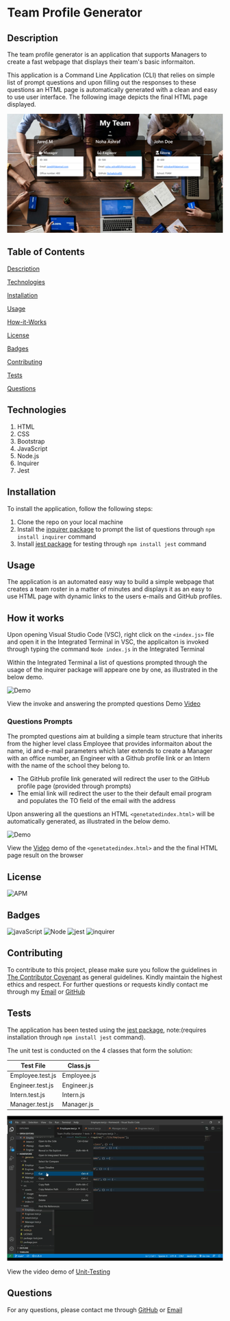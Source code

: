 # Team Profile Generator
## Description

The team profile generator is an application that supports Managers to create a fast webpage that displays their team's basic informaiton. 

This application is a Command Line Application (CLI) that relies on simple list of prompt questions and upon filling out the responses to these questions an HTML page is automatically generated with a clean and easy to use user interface. The following image depicts the final HTML page displayed.

![Homepage](./dist/assets/images/homepage.png)

## Table of Contents

[Description](#description)

[Technologies](#Technologies)

[Installation](#Installation)

[Usage](#usage)

[How-it-Works](#How-it-Works)

[License](#License)

[Badges](#Badges)

[Contributing](#contributing)

[Tests](#tests)

[Questions](#questions)

## Technologies

1. HTML
2. CSS
3. Bootstrap
4. JavaScript
5. Node.js
6. Inquirer
7. Jest

## Installation

To install the application, follow the following steps:
1. Clone the repo on your local machine
2. Install the [inquirer package](https://www.npmjs.com/package/inquirer) to prompt the list of questions through `npm install inquirer` command
3. Install [jest package](https://www.npmjs.com/package/jest) for testing through `npm install jest` command

## Usage

The application is an automated easy way to build a simple webpage that creates a team roster in a matter of minutes and displays it as an easy to use HTML page with dynamic links to the users e-mails and GitHub profiles.

## How it works

Upon opening Visual Studio Code (VSC), right click on the `<index.js>` file and open it in the Integrated Terminal in VSC, the applicaiton is invoked through typing the command `Node index.js` in the Integrated Terminal

Within the Integrated Terminal a list of questions prompted through the usage of the inquirer package will appeare one by one, as illustrated in the below demo.

![Demo](./dist/assets/videosAndGifs/invoke.gif)

View the invoke and answering the prompted questions Demo [Video](https://drive.google.com/file/d/1FZdjRyglaBqqKaL2hdQFKWqIEMQoYDCr/view)

### Questions Prompts

The prompted questions aim at building a simple team structure that inherits from the higher level class Employee that provides informaiton about the name, id and e-mail parameters which later extends to create a Manager with an office number, an Engineer with a Github profile link or an Intern with the name of the school they belong to. 
* The GitHub profile link generated will redirect the user to the GitHub profile page (provided through prompts)
* The emial link will redirect the user to the their default email program and populates the TO field of the email with the address 

Upon answering all the questions an HTML `<genetatedindex.html>` will be automatically generated, as illustrated in the below demo.

![Demo](./dist/assets/videosAndGifs/homepageLinks.gif)

View the [Video](https://drive.google.com/file/d/1tDyKklkteBCH80E-3qU6Nj2TzF0YdVxU/view) demo of the `<genetatedindex.html>` and the the final HTML page result on the browser

## License

![APM](https://img.shields.io/apm/l/README)

## Badges

![javaScript](https://img.shields.io/badge/JavaScript-100%25-blue)
![Node](https://img.shields.io/badge/Node.js-CLI-blue)
![jest](https://img.shields.io/badge/jest-testing-blue)
![inquirer](https://img.shields.io/badge/inquirer-package-blue)

## Contributing 

To contribute to this project, please make sure you follow the guidelines in [The Contributor Covenant](https://www.contributor-covenant.org/) as general guidelines.
Kindly maintain the highest ethics and respect. For further questions or requests kindly contact me through my [Email](mailto:noha_ashraf85@hotmail.com) or [GitHub](https://github.com/NohaAshraf85)

## Tests 

The application has been tested using the [jest package](https://www.npmjs.com/package/jest), note:(requires installation through `npm install jest` command).

The unit test is conducted on the 4 classes that form the solution:

Test File | Class.js
------------ | -------------
Employee.test.js | Employee.js
Engineer.test.js | Engineer.js
Intern.test.js| Intern.js
Manager.test.js | Manager.js

![Demo](./dist/assets/videosAndGifs/unitTesting.gif)

View the video demo of [Unit-Testing](https://drive.google.com/file/d/1yGDZHY-fSQ54Jte3vhhA2khq0PRMWK2Z/view)

## Questions

For any questions, please contact me through [GitHub](https://github.com/NohaAshraf85) 
or [Email](mailto:noha_ashraf85@hotmail.com)

